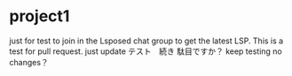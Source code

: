 # project1
just for test
to join in the Lsposed chat group to get the latest LSP.
This is a test for pull request.
just update
テスト　続き
駄目ですか？
keep testing
no changes？

